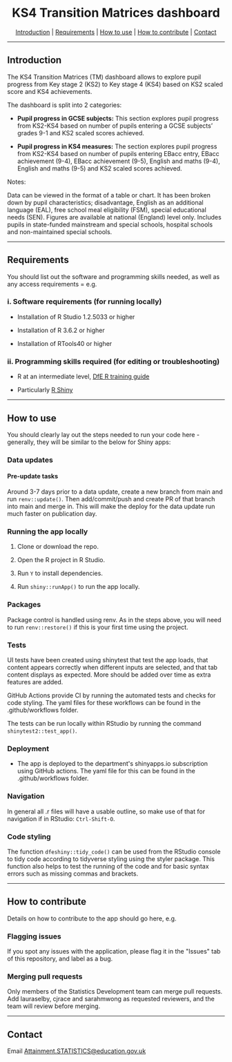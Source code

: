 <h1 align="center">
  <br>
KS4 Transition Matrices dashboard
  <br>
</h1>

<p align="center">
  <a href="#introduction">Introduction</a> |
  <a href="#requirements">Requirements</a> |
  <a href="#how-to-use">How to use</a> |
  <a href="#how-to-contribute">How to contribute</a> |
  <a href="#contact">Contact</a>
</p>

---

## Introduction 

The KS4 Transition Matrices (TM) dashboard allows to explore pupil progress from Key stage 2 (KS2) to Key stage 4 (KS4) based on KS2 scaled score and KS4 achievements. 

The dashboard is split into 2 categories: 

  -	<b> Pupil progress in GCSE subjects:</b>  This section explores pupil progress from KS2-KS4 based on number of pupils entering a GCSE subjects’ grades 9-1 and KS2 scaled scores achieved.

  -  <b> Pupil progress in KS4 measures:</b>  The section explores pupil progress from KS2-KS4 based on number of pupils entering EBacc entry, EBacc achievement (9-4), EBacc achievement (9-5), English and maths (9-4), English and maths (9-5) and KS2 scaled scores achieved.

Notes:

  Data can be viewed in the format of a table or chart. It has been broken down by pupil characteristics; disadvantage, English as an additional language (EAL), free school meal eligibility (FSM), special educational needs (SEN). Figures are available at national (England) level only. Includes pupils in state-funded mainstream and special schools, hospital schools and non-maintained special schools.


---

## Requirements

You should list out the software and programming skills needed, as well as any access requirements = e.g.


### i. Software requirements (for running locally)

- Installation of R Studio 1.2.5033 or higher

- Installation of R 3.6.2 or higher

- Installation of RTools40 or higher

### ii. Programming skills required (for editing or troubleshooting)

- R at an intermediate level, [DfE R training guide](https://dfe-analytical-services.github.io/r-training-course/)

- Particularly [R Shiny](https://shiny.rstudio.com/)

---

## How to use

You should clearly lay out the steps needed to run your code here - generally, they will be similar to the below for Shiny apps:

### Data updates

#### Pre-update tasks

Around 3-7 days prior to a data update, create a new branch from main and run `renv::update()`. Then add/commit/push and create PR of that branch into main and merge in. This will make the deploy for the data update run much faster on publication day.


### Running the app locally

1. Clone or download the repo. 

2. Open the R project in R Studio.

3. Run `Y` to install dependencies.

4. Run `shiny::runApp()` to run the app locally.


### Packages

Package control is handled using renv. As in the steps above, you will need to run `renv::restore()` if this is your first time using the project.

### Tests

UI tests have been created using shinytest that test the app loads, that content appears correctly when different inputs are selected, and that tab content displays as expected. More should be added over time as extra features are added.

GitHub Actions provide CI by running the automated tests and checks for code styling. The yaml files for these workflows can be found in the .github/workflows folder.

The tests can be run locally within RStudio by running the command `shinytest2::test_app()`.

### Deployment

- The app is deployed to the department's shinyapps.io subscription using GitHub actions. The yaml file for this can be found in the .github/workflows folder.

### Navigation

In general all .r files will have a usable outline, so make use of that for navigation if in RStudio: `Ctrl-Shift-O`.

### Code styling 

The function `dfeshiny::tidy_code()` can be used from the RStudio console to tidy code according to tidyverse styling using the styler package. This function also helps to test the running of the code and for basic syntax errors such as missing commas and brackets.

---

## How to contribute

Details on how to contribute to the app should go here, e.g.

### Flagging issues

If you spot any issues with the application, please flag it in the "Issues" tab of this repository, and label as a bug.

### Merging pull requests

Only members of the Statistics Development team can merge pull requests. Add lauraselby, cjrace and sarahmwong as requested reviewers, and the team will review before merging.

---

## Contact

Email
Attainment.STATISTICS@education.gov.uk
